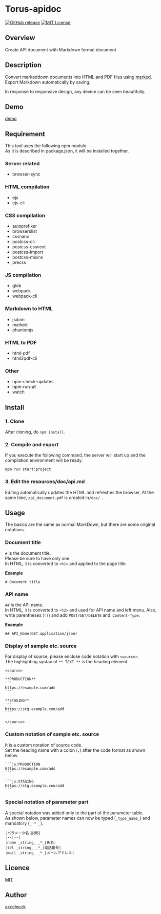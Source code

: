 Torus-apidoc
====

[![GitHub release](http://img.shields.io/github/release/axcelwork/gcli.svg?style=flat-square)][release]
[![MIT License](http://img.shields.io/badge/license-MIT-blue.svg?style=flat-square)][license]

[release]: https://github.com/axcelwork/torus-apidoc/releases
[license]: https://github.com/axcelwork/torus-apidoc/blob/master/LICENSE

## Overview
Create API document with Markdown format document


## Description
Convert markeddown documents into HTML and PDF files using [marked](https://www.npmjs.com/package/marked).<br>
Export Markdown automatically by saving.


In response to responsive design, any device can be seen beautifully.


## Demo
[demo](https://axcelwork.github.io/torus-apidoc/dist/index.html)

## Requirement
This tool uses the following npm module.<br>
As it is described in package.json, it will be installed together.


### Server related
- browser-sync

### HTML compilation
- ejs
- ejs-cli

### CSS compilation
- autoprefixer
- browserslist
- cssnano
- postcss-cli
- postcss-cssnext
- postcss-import
- postcss-mixins
- precss

### JS compilation
- glob
- webpack
- webpack-cli

### Markdown to HTML
- jsdom
- marked
- phantomjs

### HTML to PDF
- html-pdf
- html2pdf-cli

### Other
- npm-check-updates
- npm-run-all
- watch

## Install

### 1. Clone
After cloning, do `npm install`.

### 2. Compile and export
If you execute the following command, the server will start up and the compilation environment will be ready.

```
npm run start:project
```

### 3. Edit the resources/doc/api.md
Editing automatically updates the HTML and refreshes the browser. At the same time, `api_document.pdf` is created in`/doc/ `.


## Usage
The basics are the same as normal MarkDown, but there are some original notations.


### Document title
`#` Is the document title.<br>
Please be sure to have only one.
<br>
In HTML, it is converted to `<h1>` and applied to the page title.

**Example**
```:md
# Document title
```

### API name
`##` is the API name.<br>
In HTML, it is converted to `<h2>` and used for API name and left menu.
Also, write parentheses (`()`) and add `POST/GET/DELETE` and` Content-Type`.

**Example**
```:md
## API_Name(GET,application/json)
```

### Display of sample etc. source
For display of source, please enclose code notation with `<source>`.<br>
The highlighting syntax of `** TEXT **` is the heading element.

````
<source>

**PRODUCTION**
```
https://example.com/add
```

**STAGING**
```
https://stg.example.com/add
```

</source>
````

### Custom notation of sample etc. source
It is a custom notation of source code.<br>
Set the heading name with a colon (`:`) after the code format as shown below.

````
```js:PRODUCTION
https://example.com/add
```

```js:STAGING
https://stg.example.com/add
```
````

### Special notation of parameter part
A special notation was added only to the part of the parameter table.<br>
As shown below, parameter names can now be typed (`_type_name_`) and mandatory (` _ * _ `).

```
|パラメータ名|説明|
|--|--|
|name _string_ _*_|氏名|
|tel _string_ _*_|電話番号|
|mail _string_ _*_|メールアドレス|
```

## Licence
[MIT](https://github.com/axcelwork/tool/blob/master/LICENCE)

## Author

[axcelwork](https://github.com/axcelwork)